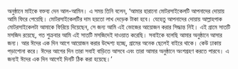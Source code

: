 অনুষ্ঠানে মাইকে বক্তব্য দেন আল-আমিন। এ সময় তিনি বলেন, ‘আমার হারানো মোটরসাইকেলটি আপনাদের দোয়ায় আমি ফিরে পেয়েছি। মোটরসাইকেলটির দাম হয়তো লাখ দেড়েক টাকা হবে। যেহেতু আপনাদের দোয়ায় আল্লাহপাক মোটরসাইকেলটা আমাকে ফিরিয়ে দিয়েছেন, সে জন্য আমি এই ভোজের আয়োজন করার সিদ্ধান্ত নিই। এই গ্রামে সাতটি মসজিদ রয়েছে, গত শুক্রবার আমি এই সাতটি মসজিদেই দাওয়াত করেছি। সবাইকে বলেছি আমার অনুষ্ঠানে আসার জন্য। আর ঈদের এক দিন আগে আয়োজন করার উদ্দেশ্য হচ্ছে, গ্রামের অনেক ছেলেই বাইরে থাকে। কেউ ঢাকায় পড়াশোনা করে। ঈদের আগের দিন তারা সবাই বাড়িতে আসবে এবং তারা আমার অনুষ্ঠানে অংশগ্রহণ করতে পারবে। এ জন্যই ঈদের এক দিন আগেই দিনটি ঠিক করা হয়েছে।’
